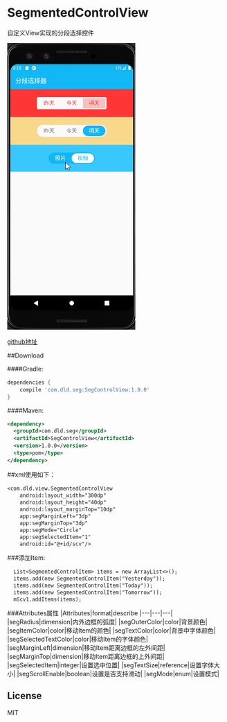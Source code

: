 # SegmentedControlView

自定义View实现的分段选择控件

![效果图](https://github.com/danledian/SegmentedControl/blob/master/gif/seg.gif)

[github地址](https://github.com/danledian/SegmentedControl)

##Download

####Gradle:
~~~groovy
dependencies {
    compile 'com.dld.seg:SegControlView:1.0.0'
}
~~~

####Maven:
~~~xml
<dependency>
  <groupId>com.dld.seg</groupId>
  <artifactId>SegControlView</artifactId>
  <version>1.0.0</version>
  <type>pom</type>
</dependency>
~~~

##xml使用如下：

    <com.dld.view.SegmentedControlView
        android:layout_width="300dp"
        android:layout_height="40dp"
        android:layout_marginTop="10dp"
        app:segMarginLeft="3dp"
        app:segMarginTop="3dp"
        app:segMode="Circle"
        app:segSelectedItem="1"
        android:id="@+id/scv"/>
        
###添加Item:
 
      List<SegmentedControlItem> items = new ArrayList<>();
      items.add(new SegmentedControlItem("Yesterday"));
      items.add(new SegmentedControlItem("Today"));
      items.add(new SegmentedControlItem("Tomorrow"));
      mScv1.addItems(items);

###Attributes属性
|Attributes|format|describe
|---|---|---|
|segRadius|dimension|内外边框的弧度|
|segOuterColor|color|背景颜色|
|segItemColor|color|移动Item的颜色|
|segTextColor|color|背景中字体颜色|
|segSelectedTextColor|color|移动Item的字体颜色|
|segMarginLeft|dimension|移动Item距离边框的左外间距|
|segMarginTop|dimension|移动Item距离边框的上外间距|
|segSelectedItem|integer|设置选中位置|
|segTextSize|reference|设置字体大小|
|segScrollEnable|boolean|设置是否支持滑动|
|segMode|enum|设置模式|
      
## License

MIT
